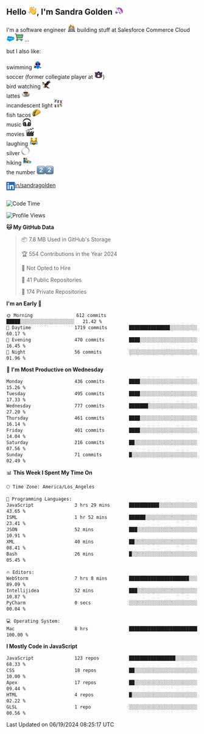 ## Hello <img src="./static/emoji/wave.png" width="22" />, I'm Sandra Golden <img src="./static/emoji/unicorn-face.png" width="22" />

I'm a software engineer <img src="./static/emoji/female-technologist.png" width="22" /> building stuff at Salesforce Commerce Cloud <img src="./static/emoji/salesforce.png" width="22" /><img src="./static/emoji/commerce-cloud.png" width="22" />&nbsp;...

but I also like:<br/><br/>
swimming <img alt="swimming" src="./static/emoji/keep-swimming.png" width="22" /><br/>
soccer  (former collegiate player at <img src="./static/emoji/auburn.png" width="22" />)<br/>
bird watching <img src="./static/emoji/eagle.png" width="22" /><br/>
lattes <img src="./static/emoji/coffee.png" width="22" /><br/>
incandescent light <img src="./static/emoji/lights.png" width="22" /><br/>
fish tacos <img src="./static/emoji/taco.png" width="22" /><br/>
music <img src="./static/emoji/headphones.png" width="22" /><br/>
movies <img src="./static/emoji/movie-clapper.png" width="22" /><br/>
laughing <img src="./static/emoji/joy-cat.png" width="22" /><br/>
silver <img src="./static/emoji/silver-hoop.png" width="22" /><br/>
hiking <img src="./static/emoji/hiker.png" width="22" /><br/>
the number <img src="./static/emoji/two.png" width="22" /><img src="./static/emoji/two.png" width="22" />
<br/><br/>
<img align="left" alt="Sandra Golden | LinkedIn" width="22px" src="./static/emoji/linkedin.png" /> <a href="https://www.linkedin.com/in/sandragolden/">in/sandragolden</a>
<br/><br/>
<!--START_SECTION:waka-->
![Code Time](http://img.shields.io/badge/Code%20Time-431%20hrs%2040%20mins-blue)

![Profile Views](http://img.shields.io/badge/Profile%20Views-0-blue)

**🐱 My GitHub Data** 

> 📦 7.8 MB Used in GitHub's Storage 
 > 
> 🏆 554 Contributions in the Year 2024
 > 
> 🚫 Not Opted to Hire
 > 
> 📜 41 Public Repositories 
 > 
> 🔑 174 Private Repositories 
 > 
**I'm an Early 🐤** 

```text
🌞 Morning                612 commits         █████░░░░░░░░░░░░░░░░░░░░   21.42 % 
🌆 Daytime                1719 commits        ███████████████░░░░░░░░░░   60.17 % 
🌃 Evening                470 commits         ████░░░░░░░░░░░░░░░░░░░░░   16.45 % 
🌙 Night                  56 commits          ░░░░░░░░░░░░░░░░░░░░░░░░░   01.96 % 
```
📅 **I'm Most Productive on Wednesday** 

```text
Monday                   436 commits         ████░░░░░░░░░░░░░░░░░░░░░   15.26 % 
Tuesday                  495 commits         ████░░░░░░░░░░░░░░░░░░░░░   17.33 % 
Wednesday                777 commits         ███████░░░░░░░░░░░░░░░░░░   27.20 % 
Thursday                 461 commits         ████░░░░░░░░░░░░░░░░░░░░░   16.14 % 
Friday                   401 commits         ████░░░░░░░░░░░░░░░░░░░░░   14.04 % 
Saturday                 216 commits         ██░░░░░░░░░░░░░░░░░░░░░░░   07.56 % 
Sunday                   71 commits          █░░░░░░░░░░░░░░░░░░░░░░░░   02.49 % 
```


📊 **This Week I Spent My Time On** 

```text
🕑︎ Time Zone: America/Los_Angeles

💬 Programming Languages: 
JavaScript               3 hrs 29 mins       ███████████░░░░░░░░░░░░░░   43.65 % 
ISML                     1 hr 52 mins        ██████░░░░░░░░░░░░░░░░░░░   23.41 % 
JSON                     52 mins             ███░░░░░░░░░░░░░░░░░░░░░░   10.91 % 
XML                      40 mins             ██░░░░░░░░░░░░░░░░░░░░░░░   08.41 % 
Bash                     26 mins             █░░░░░░░░░░░░░░░░░░░░░░░░   05.45 % 

🔥 Editors: 
WebStorm                 7 hrs 8 mins        ██████████████████████░░░   89.09 % 
Intellijidea             52 mins             ███░░░░░░░░░░░░░░░░░░░░░░   10.87 % 
PyCharm                  0 secs              ░░░░░░░░░░░░░░░░░░░░░░░░░   00.04 % 

💻 Operating System: 
Mac                      8 hrs               █████████████████████████   100.00 % 
```

**I Mostly Code in JavaScript** 

```text
JavaScript               123 repos           █████████████████░░░░░░░░   68.33 % 
CSS                      18 repos            ██░░░░░░░░░░░░░░░░░░░░░░░   10.00 % 
Apex                     17 repos            ██░░░░░░░░░░░░░░░░░░░░░░░   09.44 % 
HTML                     4 repos             █░░░░░░░░░░░░░░░░░░░░░░░░   02.22 % 
GLSL                     1 repo              ░░░░░░░░░░░░░░░░░░░░░░░░░   00.56 % 
```




 Last Updated on 06/19/2024 08:25:17 UTC
<!--END_SECTION:waka-->
